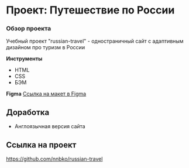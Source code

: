 # Проект: Путешествие по России

### Обзор проекта
Учебный проект "russian-travel" - одностраничный сайт с адаптивным дизайном про туризм в России


**Инструменты**
* HTML
* CSS
* БЭМ


**Figma**
[Ссылка на макет в Figma](https://www.figma.com/file/5S2WSbEFL6awjVWJ0NWL8Q/Sprint-3_-Russia-_-desktop-mobile?node-id=28503%3A0)

## Доработка
* Англоязычная версия сайта

## Ссылка на проект

https://github.com/nnbko/russian-travel